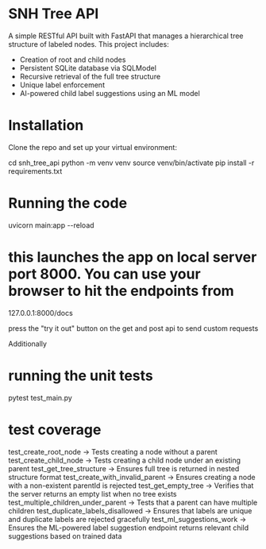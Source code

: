 # SNH Tree API
A simple RESTful API built with FastAPI that manages a hierarchical tree structure of labeled nodes. This project includes:

- Creation of root and child nodes
- Persistent SQLite database via SQLModel
- Recursive retrieval of the full tree structure
- Unique label enforcement
- AI-powered child label suggestions using an ML model


#  Installation

Clone the repo and set up your virtual environment:

cd snh_tree_api
python -m venv venv
source venv/bin/activate 
pip install -r requirements.txt

# Running the code
uvicorn main:app --reload

# this launches the app on local server port 8000. You can use your browser to hit the endpoints from 

127.0.0.1:8000/docs

press the "try it out" button on the get and post api to send custom requests

Additionally 

# running the unit tests

pytest test_main.py


# test coverage
test_create_root_node                  -> Tests creating a node without a parent
test_create_child_node                 -> Tests creating a child node under an existing parent
test_get_tree_structure                -> Ensures full tree is returned in nested structure format
test_create_with_invalid_parent       -> Ensures creating a node with a non-existent parentId is rejected
test_get_empty_tree                    -> Verifies that the server returns an empty list when no tree exists
test_multiple_children_under_parent   -> Tests that a parent can have multiple children
test_duplicate_labels_disallowed      -> Ensures that labels are unique and duplicate labels are rejected gracefully
test_ml_suggestions_work              -> Ensures the ML-powered label suggestion endpoint returns relevant child suggestions based on trained data
